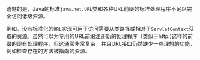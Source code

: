 遗憾的是，Java的标准`java.net.URL`类和各种URL前缀的标准处理程序不足以完全访问低级资源。 

例如，没有标准化的`URL`实现可用于访问需要从类路径或相对于`ServletContext`获取的资源。虽然可以为专用的URL前缀注册新的处理程序（类似于http:)这样的前缀的现有处理程序，但这通常非常复杂，并且URL接口仍然缺少一些理想的功能，例如检查存在的方法被指向的资源。